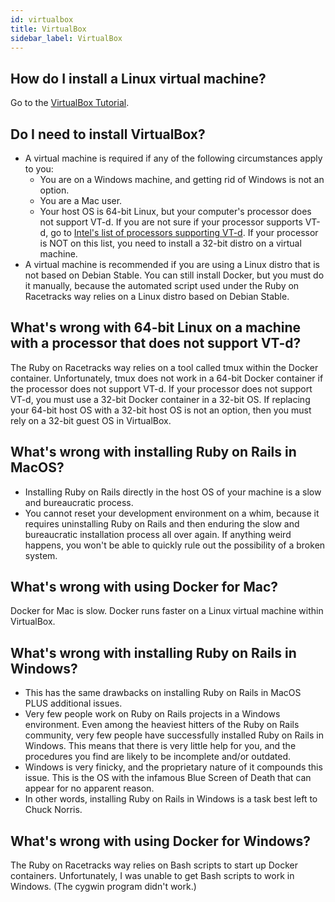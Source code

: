 ```yaml
---
id: virtualbox
title: VirtualBox
sidebar_label: VirtualBox
---
```


## How do I install a Linux virtual machine?
Go to the [VirtualBox Tutorial](https://github.com/rubyonracetracks/tutorial-virtualbox).

## Do I need to install VirtualBox?
* A virtual machine is required if any of the following circumstances apply to you:
  * You are on a Windows machine, and getting rid of Windows is not an option.
  * You are a Mac user.
  * Your host OS is 64-bit Linux, but your computer's processor does not support VT-d.  If you are not sure if your processor supports VT-d, go to [Intel's list of processors supporting VT-d](https://ark.intel.com/Search/FeatureFilter?productType=processors&VTD=true).  If your processor is NOT on this list, you need to install a 32-bit distro on a virtual machine.
* A virtual machine is recommended if you are using a Linux distro that is not based on Debian Stable.  You can still install Docker, but you must do it manually, because the automated script used under the Ruby on Racetracks way relies on a Linux distro based on Debian Stable.

## What's wrong with 64-bit Linux on a machine with a processor that does not support VT-d?
The Ruby on Racetracks way relies on a tool called tmux within the Docker container.  Unfortunately, tmux does not work in a 64-bit Docker container if the processor does not support VT-d.  If your processor does not support VT-d, you must use a 32-bit Docker container in a 32-bit OS.  If replacing your 64-bit host OS with a 32-bit host OS is not an option, then you must rely on a 32-bit guest OS in VirtualBox.

## What's wrong with installing Ruby on Rails in MacOS?
* Installing Ruby on Rails directly in the host OS of your machine is a slow and bureaucratic process.
* You cannot reset your development environment on a whim, because it requires uninstalling Ruby on Rails and then enduring the slow and bureaucratic installation process all over again.  If anything weird happens, you won't be able to quickly rule out the possibility of a broken system.

## What's wrong with using Docker for Mac?
Docker for Mac is slow.  Docker runs faster on a Linux virtual machine within VirtualBox.

## What's wrong with installing Ruby on Rails in Windows?
* This has the same drawbacks on installing Ruby on Rails in MacOS PLUS additional issues.
* Very few people work on Ruby on Rails projects in a Windows environment.  Even among the heaviest hitters of the Ruby on Rails community, very few people have successfully installed Ruby on Rails in Windows.  This means that there is very little help for you, and the procedures you find are likely to be incomplete and/or outdated.
* Windows is very finicky, and the proprietary nature of it compounds this issue.  This is the OS with the infamous Blue Screen of Death that can appear for no apparent reason.
* In other words, installing Ruby on Rails in Windows is a task best left to Chuck Norris.

## What's wrong with using Docker for Windows?
The Ruby on Racetracks way relies on Bash scripts to start up Docker containers.  Unfortunately, I was unable to get Bash scripts to work in Windows.  (The cygwin program didn't work.)
